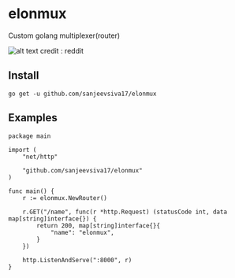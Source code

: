 # elonmux
Custom golang multiplexer(router)

![alt text](https://miro.medium.com/max/239/1*EvsjfKJSWsCvoOHMfSKvBA.jpeg)
credit : reddit

## Install 
`go get -u github.com/sanjeevsiva17/elonmux`

## Examples 

```
package main

import (
	"net/http"

	"github.com/sanjeevsiva17/elonmux"
)

func main() {
	r := elonmux.NewRouter()

	r.GET("/name", func(r *http.Request) (statusCode int, data map[string]interface{}) {
		return 200, map[string]interface{}{
			"name": "elonmux",
		}
	})

	http.ListenAndServe(":8000", r)
}
```
